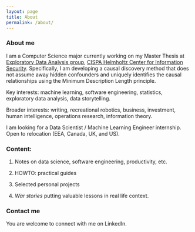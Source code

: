 ```yaml
---
layout: page
title: About
permalink: /about/
---
```



### About me

I am a Computer Science major currently working on my Master Thesis at [Exploratory Data Analysis group](https://eda.mmci.uni-saarland.de/people/), [CISPA Helmholtz Center for Information Security](https://cispa.de/en). Specifically, I am developing a causal discovery method that does not assume away hidden confounders and uniquely identifies the causal relationships using the Minimum Description Length principle.

Key interests: machine learning, software engineering, statistics, exploratory data analysis, data storytelling.

Broader interests: writing, recreational robotics, business, investment, human intelligence, operations research, information theory.

I am looking for a Data Scientist / Machine Learning Engineer internship. Open to relocation (EEA, Canada, UK, and US).

### Content:

1. Notes on data science, software engineering, productivity, etc.

2. HOWTO: practical guides

3. Selected personal projects

4. *War stories* putting valuable lessons in real life context.

### Contact me

You are welcome to connect with me on LinkedIn.